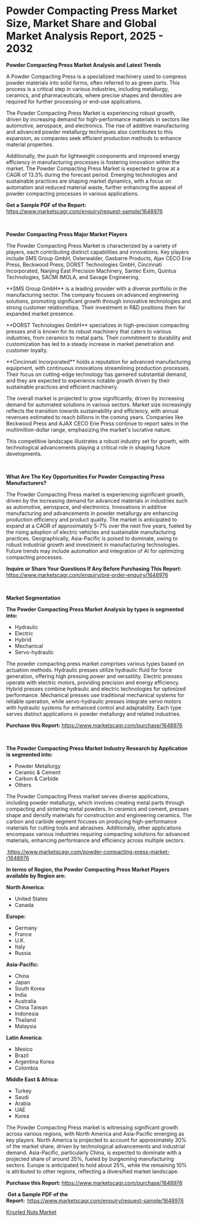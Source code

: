 <p><h1>Powder Compacting Press Market Size, Market Share and Global Market Analysis Report, 2025 - 2032</h1></p><p><strong>Powder Compacting Press Market Analysis and Latest Trends</strong></p>
<p><p>A Powder Compacting Press is a specialized machinery used to compress powder materials into solid forms, often referred to as green parts. This process is a critical step in various industries, including metallurgy, ceramics, and pharmaceuticals, where precise shapes and densities are required for further processing or end-use applications.</p><p>The Powder Compacting Press Market is experiencing robust growth, driven by increasing demand for high-performance materials in sectors like automotive, aerospace, and electronics. The rise of additive manufacturing and advanced powder metallurgy techniques also contributes to this expansion, as companies seek efficient production methods to enhance material properties. </p><p>Additionally, the push for lightweight components and improved energy efficiency in manufacturing processes is fostering innovation within the market. The Powder Compacting Press Market is expected to grow at a CAGR of 13.3% during the forecast period. Emerging technologies and sustainable practices are shaping market dynamics, with a focus on automation and reduced material waste, further enhancing the appeal of powder compacting processes in various applications.</p></p>
<p><strong>Get a Sample PDF of the Report:&nbsp;</strong> <a href="https://www.marketscagr.com/enquiry/request-sample/1648976?utm_campaign=3442&utm_medium=2&utm_source=Github&utm_content=ia&utm_term=09042025&utm_id=powder-compacting-press">https://www.marketscagr.com/enquiry/request-sample/1648976</a></p>
<p>&nbsp;</p>
<p><strong>Powder Compacting Press Major Market Players</strong></p>
<p><p>The Powder Compacting Press Market is characterized by a variety of players, each contributing distinct capabilities and innovations. Key players include SMS Group GmbH, Osterwalder, Gasbarre Products, Ajax CECO Erie Press, Beckwood Press, DORST Technologies GmbH, Cincinnati Incorporated, Nanjing East Precision Machinery, Santec Exim, Quintus Technologies, SACMI IMOLA, and Savage Engineering. </p><p>**SMS Group GmbH** is a leading provider with a diverse portfolio in the manufacturing sector. The company focuses on advanced engineering solutions, promoting significant growth through innovative technologies and strong customer relationships. Their investment in R&D positions them for expanded market presence.</p><p>**DORST Technologies GmbH** specializes in high-precision compacting presses and is known for its robust machinery that caters to various industries, from ceramics to metal parts. Their commitment to durability and customization has led to a steady increase in market penetration and customer loyalty.</p><p>**Cincinnati Incorporated** holds a reputation for advanced manufacturing equipment, with continuous innovations streamlining production processes. Their focus on cutting-edge technology has garnered substantial demand, and they are expected to experience notable growth driven by their sustainable practices and efficient machinery.</p><p>The overall market is projected to grow significantly, driven by increasing demand for automated solutions in various sectors. Market size increasingly reflects the transition towards sustainability and efficiency, with annual revenues estimated to reach billions in the coming years. Companies like Beckwood Press and AJAX CECO Erie Press continue to report sales in the multimillion-dollar range, emphasizing the market's lucrative nature. </p><p>This competitive landscape illustrates a robust industry set for growth, with technological advancements playing a critical role in shaping future developments.</p></p>
<p>&nbsp;</p>
<p><strong>What Are The Key Opportunities For Powder Compacting Press Manufacturers?</strong></p>
<p><p>The Powder Compacting Press market is experiencing significant growth, driven by the increasing demand for advanced materials in industries such as automotive, aerospace, and electronics. Innovations in additive manufacturing and advancements in powder metallurgy are enhancing production efficiency and product quality. The market is anticipated to expand at a CAGR of approximately 5-7% over the next five years, fueled by the rising adoption of electric vehicles and sustainable manufacturing practices. Geographically, Asia-Pacific is poised to dominate, owing to robust industrial growth and investment in manufacturing technologies. Future trends may include automation and integration of AI for optimizing compacting processes.</p></p>
<p><strong>Inquire or Share Your Questions If Any Before Purchasing This Report:</strong> <a href="https://www.marketscagr.com/enquiry/pre-order-enquiry/1648976?utm_campaign=3442&utm_medium=2&utm_source=Github&utm_content=ia&utm_term=09042025&utm_id=powder-compacting-press">https://www.marketscagr.com/enquiry/pre-order-enquiry/1648976</a></p>
<p>&nbsp;</p>
<p><strong>Market Segmentation</strong></p>
<p><strong>The Powder Compacting Press Market Analysis by types is segmented into:</strong></p>
<p><ul><li>Hydraulic</li><li>Electric</li><li>Hybrid</li><li>Mechanical</li><li>Servo-hydraulic</li></ul></p>
<p><p>The powder compacting press market comprises various types based on actuation methods. Hydraulic presses utilize hydraulic fluid for force generation, offering high pressing power and versatility. Electric presses operate with electric motors, providing precision and energy efficiency. Hybrid presses combine hydraulic and electric technologies for optimized performance. Mechanical presses use traditional mechanical systems for reliable operation, while servo-hydraulic presses integrate servo motors with hydraulic systems for enhanced control and adaptability. Each type serves distinct applications in powder metallurgy and related industries.</p></p>
<p><strong>Purchase this Report:&nbsp;</strong><a href="https://www.marketscagr.com/purchase/1648976?utm_campaign=3442&utm_medium=2&utm_source=Github&utm_content=ia&utm_term=09042025&utm_id=powder-compacting-press">https://www.marketscagr.com/purchase/1648976</a></p>
<p>&nbsp;</p>
<p><strong>The Powder Compacting Press Market Industry Research by Application is segmented into:</strong></p>
<p><ul><li>Powder Metallurgy</li><li>Ceramic & Cement</li><li>Carbon & Carbide</li><li>Others</li></ul></p>
<p><p>The Powder Compacting Press market serves diverse applications, including powder metallurgy, which involves creating metal parts through compacting and sintering metal powders. In ceramics and cement, presses shape and densify materials for construction and engineering ceramics. The carbon and carbide segment focuses on producing high-performance materials for cutting tools and abrasives. Additionally, other applications encompass various industries requiring compacting solutions for advanced materials, enhancing performance and efficiency across multiple sectors.</p></p>
<p><a href="https://www.marketscagr.com/powder-compacting-press-market-r1648976?utm_campaign=3442&utm_medium=2&utm_source=Github&utm_content=ia&utm_term=09042025&utm_id=powder-compacting-press">&nbsp;https://www.marketscagr.com/powder-compacting-press-market-r1648976</a></p>
<p><strong>In terms of Region, the Powder Compacting Press Market Players available by Region are:</strong></p>
<p>
    <p> <strong> North America: </strong>
        <ul>
            <li>United States</li>
            <li>Canada</li>
        </ul>
        </p> 
    <p> <strong> Europe: </strong>
        <ul>
            <li>Germany</li>
            <li>France</li>
            <li>U.K.</li>
            <li>Italy</li>
            <li>Russia</li>
        </ul>
        </p> 
    <p> <strong> Asia-Pacific: </strong>
        <ul>
            <li>China</li>
            <li>Japan</li>
            <li>South Korea</li>
            <li>India</li>
            <li>Australia</li>
            <li>China Taiwan</li>
            <li>Indonesia</li>
            <li>Thailand</li>
            <li>Malaysia</li>
        </ul>
        </p> 
    <p> <strong> Latin America: </strong>
        <ul>
            <li>Mexico</li>
            <li>Brazil</li>
            <li>Argentina Korea</li>
            <li>Colombia</li>
        </ul>
        </p> 
    <p> <strong> Middle East & Africa: </strong>
        <ul>
            <li>Turkey</li>
            <li>Saudi</li>
            <li>Arabia</li>
            <li>UAE</li>
            <li>Korea</li>
        </ul>
    </p>
    </p>
<p><p>The Powder Compacting Press market is witnessing significant growth across various regions, with North America and Asia-Pacific emerging as key players. North America is projected to account for approximately 30% of the market share, driven by technological advancements and industrial demand. Asia-Pacific, particularly China, is expected to dominate with a projected share of around 35%, fueled by burgeoning manufacturing sectors. Europe is anticipated to hold about 25%, while the remaining 10% is attributed to other regions, reflecting a diversified market landscape.</p></p>
<p><strong>Purchase this Report: </strong><a href="https://www.marketscagr.com/purchase/1648976?utm_campaign=3442&utm_medium=2&utm_source=Github&utm_content=ia&utm_term=09042025&utm_id=powder-compacting-press">https://www.marketscagr.com/purchase/1648976</a></p>
<p>&nbsp;<strong>Get a Sample PDF of the Report:&nbsp;&nbsp;</strong><a href="https://www.marketscagr.com/enquiry/request-sample/1648976?utm_campaign=3442&utm_medium=2&utm_source=Github&utm_content=ia&utm_term=09042025&utm_id=powder-compacting-press">https://www.marketscagr.com/enquiry/request-sample/1648976</a></p>
<p><strong></strong></p>
<p><p><a href="https://github.com/godekkutero4/Market-Research-Report-List-1/blob/main/knurled-nuts-market.md?utm_campaign=3442&utm_medium=2&utm_source=Github&utm_content=ia&utm_term=09042025&utm_id=powder-compacting-press">Knurled Nuts Market</a></p></p>